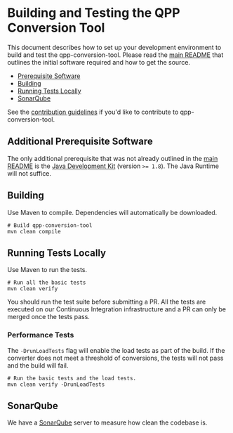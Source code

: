 # Building and Testing the QPP Conversion Tool

This document describes how to set up your development environment to build and test the qpp-conversion-tool. Please read the
[main README][readme] that outlines the initial software required and how to get the source.

* [Prerequisite Software](#additional-prerequisite-software)
* [Building](#building)
* [Running Tests Locally](#running-tests-locally)
* [SonarQube](#sonarqube)

See the [contribution guidelines](https://github.com/CMSgov/qpp-conversion-tool/blob/master/CONTRIBUTING.md)
if you'd like to contribute to qpp-conversion-tool.

## Additional Prerequisite Software

The only additional prerequisite that was not already outlined in the
[main README][readme] is the
[Java Development Kit](http://www.oracle.com/technetwork/java/javase/downloads/index.html) (version `>= 1.8`). The Java Runtime
will not suffice.

## Building

Use Maven to compile. Dependencies will automatically be downloaded.

```shell
# Build qpp-conversion-tool
mvn clean compile
```

## Running Tests Locally

Use Maven to run the tests.

```shell
# Run all the basic tests
mvn clean verify
```

You should run the test suite before submitting a PR. All the tests are executed on our Continuous Integration infrastructure and
a PR can only be merged once the tests pass.

### Performance Tests

The `-DrunLoadTests` flag will enable the load tests as part of the build. If the converter does not meet a threshold of
conversions, the tests will not pass and the build will fail.

```shell
# Run the basic tests and the load tests.
mvn clean verify -DrunLoadTests
```

## SonarQube

We have a [SonarQube](http://sonar.shareddev.flexion.us:9000/dashboard?id=gov.cms.qpp.conversion%3Aqpp-conversion) server to
measure how clean the codebase is.

[readme]: https://github.com/CMSgov/qpp-conversion-tool/blob/master/README.md
